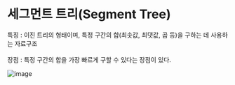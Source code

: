 # 세그먼트 트리(Segment Tree)

특징 : 이진 트리의 형태이며, 특정 구간의 합(최솟값, 최댓값, 곱 등)을 구하는 데 사용하는 자료구조<br><br>
장점 : 특정 구간의 합을 가장 빠르게 구할 수 있다는 장점이 있다. 

![image](https://github.com/kimTH65/CS/assets/59690816/67a79dd0-cb40-4186-a44c-c95cb7c4ac2f)
